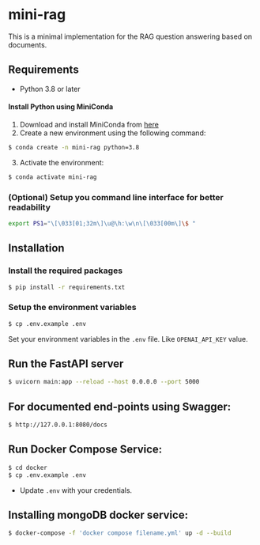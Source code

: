 # mini-rag

This is a minimal implementation for the RAG question answering based on documents.


## Requirements

- Python 3.8 or later

#### Install Python using MiniConda

1) Download and install MiniConda from [here](https://docs.anaconda.com/free/miniconda/#quick-command-line-install)
2) Create a new environment using the following command:
```bash
$ conda create -n mini-rag python=3.8
```
3) Activate the environment:
```bash
$ conda activate mini-rag
```

### (Optional) Setup you command line interface for better readability

```bash
export PS1="\[\033[01;32m\]\u@\h:\w\n\[\033[00m\]\$ "
```

## Installation

### Install the required packages

```bash
$ pip install -r requirements.txt
```

### Setup the environment variables

```bash
$ cp .env.example .env
```

Set your environment variables in the `.env` file. Like `OPENAI_API_KEY` value.

## Run the FastAPI server

```bash
$ uvicorn main:app --reload --host 0.0.0.0 --port 5000
```

## For documented end-points using Swagger:

```bash
$ http://127.0.0.1:8080/docs
```

## Run Docker Compose Service:

```bash
$ cd docker
$ cp .env.example .env
```

- Update `.env` with your credentials.

## Installing mongoDB docker service:

```bash
$ docker-compose -f 'docker compose filename.yml' up -d --build
```


